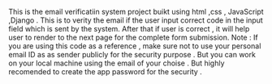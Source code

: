 This is the email verificatiin system project buikt using html ,css , JavaScript ,Django . This is to verity the email if the user input correct code in the input field which is sent by the system. After that if user is correct , it will help user to render to the next page for the complete form submission. 
Note : If you are using this code as a reference , make sure not to use your personal email ID as as sender publicly for the security purpose . But you can work on your local machine using the email of your choise . But highly recomended to create the app password for the security .
